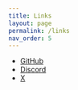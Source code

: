 ```yaml
---
title: Links
layout: page
permalink: /links
nav_order: 5
---
```

 
 * [GitHub][GitHub]
 * [Discord][Discord]
 * [X][X]


[GitHub]: https://github.com/ShitShowDevelopment
[Discord]: https://dsc.gg/the-shit-show
[X]: https://x.com/ShitShowDev